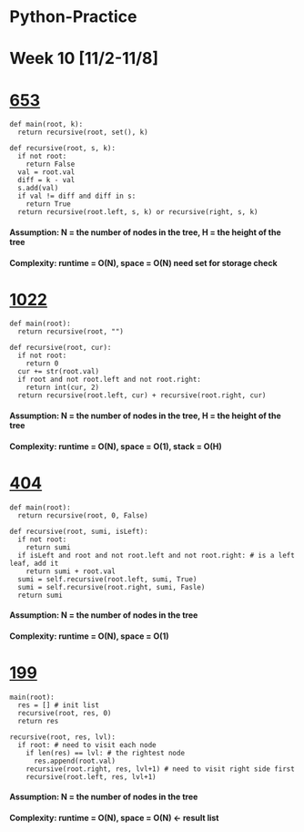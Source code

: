 # Python-Practice

# Week 10 [11/2-11/8]
# [653](https://leetcode.com/problems/two-sum-iv-input-is-a-bst/submissions/)
```
def main(root, k):
  return recursive(root, set(), k)
  
def recursive(root, s, k):
  if not root:
    return False
  val = root.val
  diff = k - val
  s.add(val)
  if val != diff and diff in s:
    return True
  return recursive(root.left, s, k) or recursive(right, s, k)
```
#### Assumption: N = the number of nodes in the tree, H = the height of the tree
#### Complexity: runtime = O(N), space = O(N) need set for storage check

# [1022](https://leetcode.com/problems/sum-of-root-to-leaf-binary-numbers/)
```
def main(root):
  return recursive(root, "")
  
def recursive(root, cur):
  if not root:
    return 0
  cur += str(root.val)
  if root and not root.left and not root.right:
    return int(cur, 2)
  return recursive(root.left, cur) + recursive(root.right, cur)
```
#### Assumption: N = the number of nodes in the tree, H = the height of the tree
#### Complexity: runtime = O(N), space = O(1), stack = O(H)

# [404](https://leetcode.com/problems/sum-of-left-leaves/)
```
def main(root):
  return recursive(root, 0, False)
  
def recursive(root, sumi, isLeft):
  if not root:
    return sumi
  if isLeft and root and not root.left and not root.right: # is a left leaf, add it
    return sumi + root.val
  sumi = self.recursive(root.left, sumi, True)
  sumi = self.recursive(root.right, sumi, Fasle)
  return sumi
```
#### Assumption: N = the number of nodes in the tree
#### Complexity: runtime = O(N), space = O(1)

# [199](https://leetcode.com/problems/binary-tree-right-side-view/)
```
main(root):
  res = [] # init list
  recursive(root, res, 0)
  return res

recursive(root, res, lvl):
  if root: # need to visit each node
    if len(res) == lvl: # the rightest node
      res.append(root.val)
    recursive(root.right, res, lvl+1) # need to visit right side first
    recursive(root.left, res, lvl+1)
```
#### Assumption: N = the number of nodes in the tree
#### Complexity: runtime = O(N), space = O(N) <- result list
